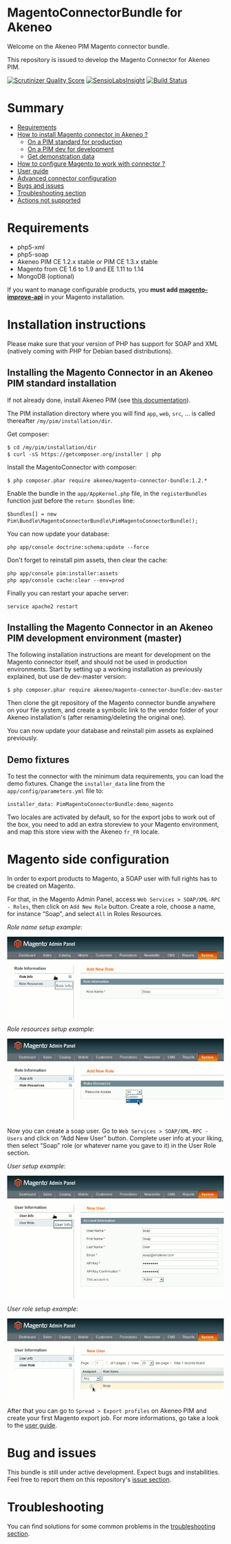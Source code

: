 # MagentoConnectorBundle for Akeneo

Welcome on the Akeneo PIM Magento connector bundle.

This repository is issued to develop the Magento Connector for Akeneo PIM.

[![Scrutinizer Quality Score](https://scrutinizer-ci.com/g/akeneo/MagentoConnectorBundle/badges/quality-score.png?s=f2f90f8746e80dc5a1e422156672bd3b0bb6658f)](https://scrutinizer-ci.com/g/akeneo/MagentoConnectorBundle/)
[![SensioLabsInsight](https://insight.sensiolabs.com/projects/2f3066f2-316f-4ed1-8df0-f48d7a1d7f12/mini.png)](https://insight.sensiolabs.com/projects/2f3066f2-316f-4ed1-8df0-f48d7a1d7f12)
[![Build Status](https://travis-ci.org/akeneo/MagentoConnectorBundle.png?branch=master)](https://travis-ci.org/akeneo/MagentoConnectorBundle)

# Summary

 * [Requirements](#requirements)
 * [How to install Magento connector in Akeneo ?](#installation-instructions)
   * [On a PIM standard for production](#installing-the-magento-connector-in-an-akeneo-pim-standard-installation)
   * [On a PIM dev for development](#installing-the-magento-connector-in-an-akeneo-pim-development-environment-master)
   * [Get demonstration data](#demo-fixtures)
 * [How to configure Magento to work with connector ?](#magento-side-configuration)
 * [User guide](./Resources/doc/userguide.md)
 * [Advanced connector configuration](./Resources/doc/fields_list.md)
 * [Bugs and issues](#bug-and-issues)
 * [Troubleshooting section](./Resources/doc/troubleshooting.md)
 * [Actions not supported](./Resources/doc/userguide.md#not-supported)

# Requirements

 - php5-xml
 - php5-soap
 - Akeneo PIM CE 1.2.x stable or PIM CE 1.3.x stable
 - Magento from CE 1.6 to 1.9 and EE 1.11 to 1.14
 - MongoDB (optional)

If you want to manage configurable products, you **must add [magento-improve-api](https://github.com/jreinke/magento-improve-api)** in your Magento installation.

# Installation instructions

Please make sure that your version of PHP has support for SOAP and XML (natively coming with PHP for Debian based distributions).

## Installing the Magento Connector in an Akeneo PIM standard installation

If not already done, install Akeneo PIM (see [this documentation](https://github.com/akeneo/pim-community-standard)).

The PIM installation directory where you will find `app`, `web`, `src`, ... is called thereafter `/my/pim/installation/dir`.

Get composer:

    $ cd /my/pim/installation/dir
    $ curl -sS https://getcomposer.org/installer | php

Install the MagentoConnector with composer:

    $ php composer.phar require akeneo/magento-connector-bundle:1.2.*

Enable the bundle in the `app/AppKernel.php` file, in the `registerBundles` function just before the `return $bundles` line:

    $bundles[] = new Pim\Bundle\MagentoConnectorBundle\PimMagentoConnectorBundle();

You can now update your database:

    php app/console doctrine:schema:update --force

Don't forget to reinstall pim assets, then clear the cache:

    php app/console pim:installer:assets
    php app/console cache:clear --env=prod

Finally you can restart your apache server:

    service apache2 restart

## Installing the Magento Connector in an Akeneo PIM development environment (master)

The following installation instructions are meant for development on the Magento connector itself, and should not be used in production environments. Start by setting up a working installation as previously explained, but use de dev-master version:

    $ php composer.phar require akeneo/magento-connector-bundle:dev-master

Then clone the git repository of the Magento connector bundle anywhere on your file system, and create a symbolic link to the vendor folder of your Akeneo installation's (after renaming/deleting the original one).

You can now update your database and reinstall pim assets as explained previously.

## Demo fixtures

To test the connector with the minimum data requirements, you can load the demo fixtures. Change the `installer_data` line from the `app/config/parameters.yml` file to:

    installer_data: PimMagentoConnectorBundle:demo_magento

Two locales are activated by default, so for the export jobs to work out of the box, you need to add an extra storeview to your Magento environment, and map this store view with the Akeneo `fr_FR` locale.


# Magento side configuration

In order to export products to Magento, a SOAP user with full rights has to be created on Magento.

For that, in the Magento Admin Panel, access `Web Services > SOAP/XML-RPC - Roles`, then click on `Add New Role` button. Create a role, choose a name, for instance “Soap”, and select `All` in Roles Resources.

*Role name setup example*:

![Magento role name setup](./Resources/doc/images/main/role-name-setup.png)

*Role resources setup example*:

![Magento role resources setup](./Resources/doc/images/main/role-resources-setup.png)

Now you can create a soap user. Go to `Web Services > SOAP/XML-RPC - Users` and click on “Add New User” button. Complete user info at your liking, then select “Soap” role (or whatever name you gave to it) in the User Role section.

*User setup example*:

![Magento soap user setup](./Resources/doc/images/main/user-setup.png)

*User role setup example*:

![Magento soap user role setup](./Resources/doc/images/main/user-role-setup.png)

After that you can go to `Spread > Export profiles` on Akeneo PIM and create your first Magento export job. For more informations, go take a look to the [user guide](./Resources/doc/userguide.md).

# Bug and issues

This bundle is still under active development. Expect bugs and instabilities. Feel free to report them on this repository's [issue section](https://github.com/akeneo/MagentoConnectorBundle/issues).

# Troubleshooting

You can find solutions for some common problems in the [troubleshooting section](./Resources/doc/troubleshooting.md).
